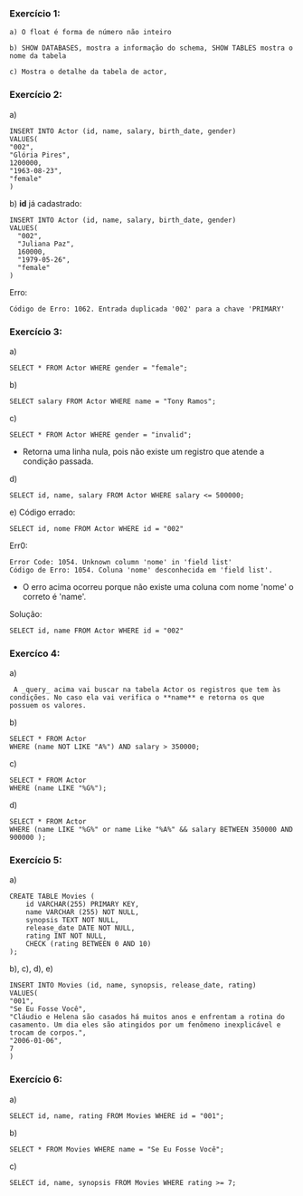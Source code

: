### Exercício 1:
````
a) O float é forma de número não inteiro

b) SHOW DATABASES, mostra a informação do schema, SHOW TABLES mostra o nome da tabela

c) Mostra o detalhe da tabela de actor,
````

### Exercício 2:

a) 
```
INSERT INTO Actor (id, name, salary, birth_date, gender)
VALUES(
"002",
"Glória Pires",
1200000,
"1963-08-23",
"female"
)
```
b)
**id** já cadastrado:
```
INSERT INTO Actor (id, name, salary, birth_date, gender)
VALUES(
  "002",
  "Juliana Paz",
  160000,
  "1979-05-26",
  "female"
)
```

Erro:
```
Código de Erro: 1062. Entrada duplicada '002' para a chave 'PRIMARY' 
```

### Exercício 3:

a)
```
SELECT * FROM Actor WHERE gender = "female";
```
b)
```
SELECT salary FROM Actor WHERE name = "Tony Ramos";
```
c)
```
SELECT * FROM Actor WHERE gender = "invalid";
```
- Retorna uma linha nula, pois não existe um registro que atende a condição passada.

d)
```
SELECT id, name, salary FROM Actor WHERE salary <= 500000;
```
e)
Código errado:
```
SELECT id, nome FROM Actor WHERE id = "002"
```
Err0:
```
Error Code: 1054. Unknown column 'nome' in 'field list'
Código de Erro: 1054. Coluna 'nome' desconhecida em 'field list'.
```
- O erro acima ocorreu porque não existe uma coluna com nome 'nome' o correto é 'name'.

Solução:
```
SELECT id, name FROM Actor WHERE id = "002"
```

### Exercíco 4:
a)
```
 A _query_ acima vai buscar na tabela Actor os registros que tem às condições. No caso ela vai verifica o **name** e retorna os que possuem os valores.
```
b)
``` 
SELECT * FROM Actor
WHERE (name NOT LIKE "A%") AND salary > 350000;
```
c)
```
SELECT * FROM Actor
WHERE (name LIKE "%G%");
```
d)
```
SELECT * FROM Actor
WHERE (name LIKE "%G%" or name Like "%A%" && salary BETWEEN 350000 AND 900000 );
```

### Exercício 5:
a)
```
CREATE TABLE Movies (
    id VARCHAR(255) PRIMARY KEY,
    name VARCHAR (255) NOT NULL,
    synopsis TEXT NOT NULL,
    release_date DATE NOT NULL,
    rating INT NOT NULL,
	CHECK (rating BETWEEN 0 AND 10)
);
```

b), c), d), e)

```
INSERT INTO Movies (id, name, synopsis, release_date, rating)
VALUES(
"001",
"Se Eu Fosse Você",
"Cláudio e Helena são casados há muitos anos e enfrentam a rotina do casamento. Um dia eles são atingidos por um fenômeno inexplicável e trocam de corpos.",
"2006-01-06",
7
)
```
### Exercício 6:

a) 
```
SELECT id, name, rating FROM Movies WHERE id = "001";
```
b)
```
SELECT * FROM Movies WHERE name = "Se Eu Fosse Você";
```
c)
```
SELECT id, name, synopsis FROM Movies WHERE rating >= 7;
```